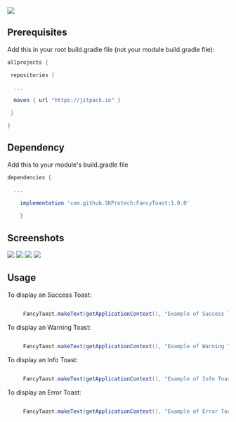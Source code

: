 
[![](https://jitpack.io/v/SKProtech/FancyToast.svg)](https://jitpack.io/#SKProtech/FancyToast)




## Prerequisites

Add this in your root build.gradle file (not your module build.gradle file):
```gradle
allprojects {

 repositories {

  ...

  maven { url "https://jitpack.io" }

 }

}
```
## Dependency

Add this to your module's build.gradle file
```gradle
dependencies {

  ...

	implementation 'com.github.SKProtech:FancyToast:1.0.0'
  
	}
```
## Screenshots

<img src="https://github.com/SKProtech/FancyToast/blob/master/Screenshot_20210504-132720.png"/>
<img src="https://github.com/SKProtech/FancyToast/blob/master/Screenshot_20210504-132714.png"/>
<img src="https://github.com/SKProtech/FancyToast/blob/master/Screenshot_20210504-132709.png"/>
<img src="https://github.com/SKProtech/FancyToast/blob/master/Screenshot_20210504-132648.png"/>


## Usage

  To display an Success Toast:
```java

     FancyTaost.makeText(getApplicationContext(), "Example of Success Toast", FancyTaost.LENGTH_LONG, FancyTaost.SUCCESS).show();

```
  To display an Warning Toast:
```java

     FancyTaost.makeText(getApplicationContext(), "Example of Warning Toast", FancyTaost.LENGTH_LONG, FancyTaost.WARNING).show();

```
  To display an Info Toast:
```java

     FancyTaost.makeText(getApplicationContext(), "Example of Info Toast", FancyTaost.LENGTH_LONG, FancyTaost.INFO).show();

```
  To display an Error Toast:
```java

     FancyTaost.makeText(getApplicationContext(), "Example of Error Toast", FancyTaost.LENGTH_LONG, FancyTaost.ERROR).show();

```
